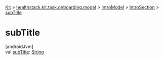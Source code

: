 
[Kit](../../../../kit.html) > [healthstack.kit.task.onboarding.model](../../index.html) > [IntroModel](../index.html) > [IntroSection](index.html) > [subTitle](sub-title.html)



# subTitle



[androidJvm]\
val [subTitle](sub-title.html): [String](https://kotlinlang.org/api/latest/jvm/stdlib/kotlin/-string/index.html)




